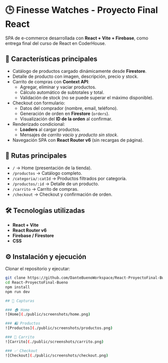 # 🕒 Finesse Watches - Proyecto Final React

SPA de e-commerce desarrollada con **React + Vite + Firebase**, como entrega final del curso de React en CoderHouse.

## 🚀 Características principales
- Catálogo de productos cargado dinámicamente desde **Firestore**.
- Detalle de producto con imagen, descripción, precio y stock.
- Carrito de compras con **Context API**:
  - Agregar, eliminar y vaciar productos.
  - Cálculo automático de subtotales y total.
  - Validación de stock (no se puede superar el máximo disponible).
- Checkout con formulario:
  - Datos del comprador (nombre, email, teléfono).
  - Generación de orden en **Firestore** (`orders`).
  - Visualización del **ID de la orden** al confirmar.
- Renderizado condicional:
  - **Loaders** al cargar productos.
  - Mensajes de *carrito vacío* y *producto sin stock*.
- Navegación SPA con **React Router v6** (sin recargas de página).

## 📂 Rutas principales
- `/` → Home (presentación de la tienda).
- `/productos` → Catálogo completo.
- `/categoria/:catId` → Productos filtrados por categoría.
- `/productos/:id` → Detalle de un producto.
- `/carrito` → Carrito de compras.
- `/checkout` → Checkout y confirmación de orden.

## 🛠️ Tecnologías utilizadas
- **React + Vite**
- **React Router v6**
- **Firebase / Firestore**
- **CSS**

## ⚙️ Instalación y ejecución

Clonar el repositorio y ejecutar:

```bash
git clone https://github.com/DanteBuenoWorkspace/React-ProyectoFinal-Bueno.git
cd React-ProyectoFinal-Bueno
npm install
npm run dev

## 📸 Capturas

### 🏠 Home
![Home](./public/screenshots/home.png)

### 🛍️ Productos
![Productos](./public/screenshots/productos.png)

### 🛒 Carrito
![Carrito](./public/screenshots/carrito.png)

### ✅ Checkout
![Checkout](./public/screenshots/checkout.png)
